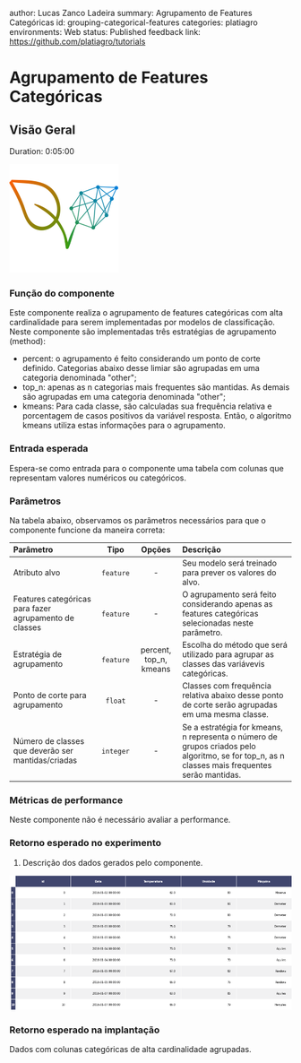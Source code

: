 author: Lucas Zanco Ladeira
summary: Agrupamento de Features Categóricas
id: grouping-categorical-features
categories: platiagro
environments: Web
status: Published
feedback link: https://github.com/platiagro/tutorials

# Agrupamento de Features Categóricas

## Visão Geral
Duration: 0:05:00

![Logotipo da PlatIAgro: possui o desenho de duas folhas verdes, uma delas é formada por linhas e pontos, como um gráfico estatístico](img/logo.png)

### Função do componente

Este componente realiza o agrupamento de features categóricas com alta cardinalidade para serem implementadas por modelos de classificação. Neste componente são implementadas três estratégias de agrupamento (method):

- percent: o agrupamento é feito considerando um ponto de corte definido. Categorias abaixo desse limiar são agrupadas em uma categoria denominada "other";<br>
- top_n: apenas as n categorias mais frequentes são mantidas. As demais são agrupadas em uma categoria denominada "other";<br>
- kmeans: Para cada classe, são calculadas sua frequência relativa e porcentagem de casos positivos da variável resposta. Então, o algoritmo kmeans utiliza estas informações para o agrupamento.

### Entrada esperada

Espera-se como entrada para o componente uma tabela com colunas que representam valores numéricos ou categóricos.

### Parâmetros

Na tabela abaixo, observamos os parâmetros necessários para que o componente funcione da maneira correta:

| Parâmetro     | Tipo     | Opções        | Descrição                                           |
|:-------------|:--------:|:-------------:|:-----------------------------------------------------|
| Atributo alvo     | `feature` | - | Seu modelo será treinado para prever os valores do alvo. |
| Features categóricas para fazer agrupamento de classes  | `feature` | - | O agrupamento será feito considerando apenas as features categóricas selecionadas neste parâmetro. |
| Estratégia de agrupamento  | `feature` | percent, top_n, kmeans | Escolha do método que será utilizado para agrupar as classes das variávevis categóricas. |
| Ponto de corte para agrupamento | `float` | - | Classes com frequência relativa abaixo desse ponto de corte serão agrupadas em uma mesma classe. |
| Número de classes que deverão ser mantidas/criadas  | `integer` | - | Se a estratégia for kmeans, n representa o número de grupos criados pelo algoritmo, se for top_n, as n classes mais frequentes serão mantidas. |

### Métricas de performance

Neste componente não é necessário avaliar a performance.

### Retorno esperado no experimento

1. Descrição dos dados gerados pelo componente.

![Tabela dos Dados](img/table.png)


### Retorno esperado na implantação

Dados com colunas categóricas de alta cardinalidade agrupadas.
